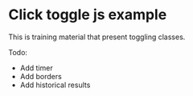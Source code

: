 # Click toggle js example

This is training material that present toggling classes.

Todo:

+ Add timer
+ Add borders
+ Add historical results
